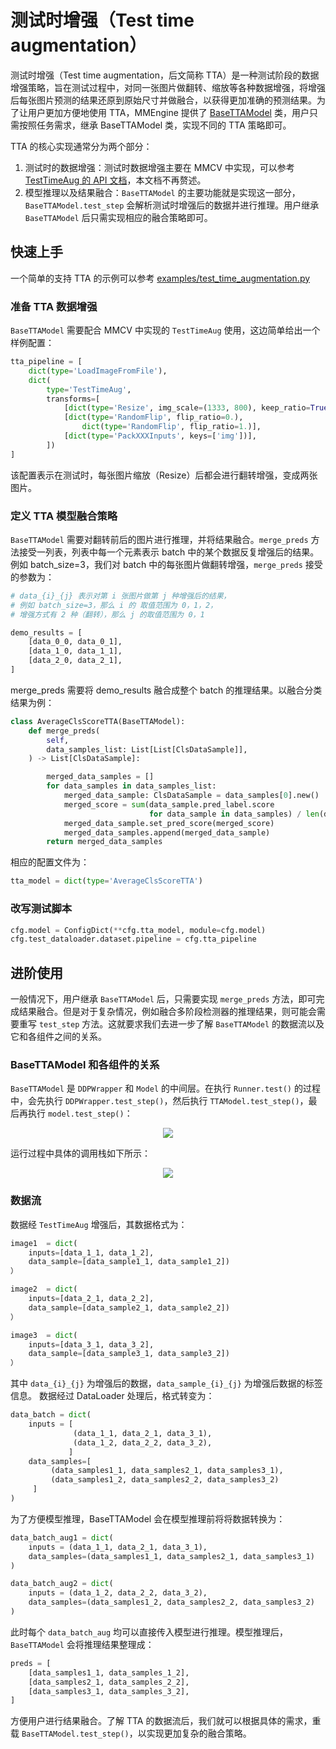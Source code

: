 # 测试时增强（Test time augmentation）

测试时增强（Test time augmentation，后文简称 TTA）是一种测试阶段的数据增强策略，旨在测试过程中，对同一张图片做翻转、缩放等各种数据增强，将增强后每张图片预测的结果还原到原始尺寸并做融合，以获得更加准确的预测结果。为了让用户更加方便地使用 TTA，MMEngine 提供了 [BaseTTAModel](mmengine.model.BaseTTAModel) 类，用户只需按照任务需求，继承 BaseTTAModel 类，实现不同的 TTA 策略即可。

TTA 的核心实现通常分为两个部分：

1. 测试时的数据增强：测试时数据增强主要在 MMCV 中实现，可以参考 [TestTimeAug 的 API 文档](mmcv.transform.TestTimeAug)，本文档不再赘述。
2. 模型推理以及结果融合：`BaseTTAModel` 的主要功能就是实现这一部分，`BaseTTAModel.test_step` 会解析测试时增强后的数据并进行推理。用户继承 `BaseTTAModel` 后只需实现相应的融合策略即可。

## 快速上手

一个简单的支持 TTA 的示例可以参考 [examples/test_time_augmentation.py](https://github.com/open-mmlab/mmengine/blob/main/examples/test_time_augmentation.py)

### 准备 TTA 数据增强

`BaseTTAModel` 需要配合 MMCV 中实现的 `TestTimeAug` 使用，这边简单给出一个样例配置：

```python
tta_pipeline = [
    dict(type='LoadImageFromFile'),
    dict(
        type='TestTimeAug',
        transforms=[
            [dict(type='Resize', img_scale=(1333, 800), keep_ratio=True)],
            [dict(type='RandomFlip', flip_ratio=0.),
                dict(type='RandomFlip', flip_ratio=1.)],
            [dict(type='PackXXXInputs', keys=['img'])],
        ])
]
```

该配置表示在测试时，每张图片缩放（Resize）后都会进行翻转增强，变成两张图片。

### 定义 TTA 模型融合策略

`BaseTTAModel` 需要对翻转前后的图片进行推理，并将结果融合。`merge_preds` 方法接受一列表，列表中每一个元素表示 batch 中的某个数据反复增强后的结果。例如 batch_size=3，我们对 batch 中的每张图片做翻转增强，`merge_preds` 接受的参数为：

```python
# data_{i}_{j} 表示对第 i 张图片做第 j 种增强后的结果，
# 例如 batch_size=3，那么 i 的 取值范围为 0，1，2，
# 增强方式有 2 种（翻转），那么 j 的取值范围为 0，1

demo_results = [
    [data_0_0, data_0_1],
    [data_1_0, data_1_1],
    [data_2_0, data_2_1],
]
```

merge_preds 需要将 demo_results 融合成整个 batch 的推理结果。以融合分类结果为例：

```python
class AverageClsScoreTTA(BaseTTAModel):
    def merge_preds(
        self,
        data_samples_list: List[List[ClsDataSample]],
    ) -> List[ClsDataSample]:

        merged_data_samples = []
        for data_samples in data_samples_list:
            merged_data_sample: ClsDataSample = data_samples[0].new()
            merged_score = sum(data_sample.pred_label.score
                               for data_sample in data_samples) / len(data_samples)
            merged_data_sample.set_pred_score(merged_score)
            merged_data_samples.append(merged_data_sample)
        return merged_data_samples
```

相应的配置文件为：

```python
tta_model = dict(type='AverageClsScoreTTA')
```

### 改写测试脚本

```python
cfg.model = ConfigDict(**cfg.tta_model, module=cfg.model)
cfg.test_dataloader.dataset.pipeline = cfg.tta_pipeline
```

## 进阶使用

一般情况下，用户继承 `BaseTTAModel` 后，只需要实现 `merge_preds` 方法，即可完成结果融合。但是对于复杂情况，例如融合多阶段检测器的推理结果，则可能会需要重写 `test_step` 方法。这就要求我们去进一步了解 `BaseTTAModel` 的数据流以及它和各组件之间的关系。

### BaseTTAModel 和各组件的关系

`BaseTTAModel` 是 `DDPWrapper` 和 `Model` 的中间层。在执行 `Runner.test()` 的过程中，会先执行 `DDPWrapper.test_step()`，然后执行 `TTAModel.test_step()`，最后再执行 `model.test_step()`：

<div align=center><img src=https://user-images.githubusercontent.com/57566630/206969103-43ef8cb9-b649-4b38-a441-f489a41269b3.png></div>

运行过程中具体的调用栈如下所示：

<div align=center><img src=https://user-images.githubusercontent.com/57566630/206969958-3b4d296b-9f50-4098-a6fe-756c686db86d.png></div>

### 数据流

数据经 `TestTimeAug` 增强后，其数据格式为：

```python
image1  = dict(
    inputs=[data_1_1, data_1_2],
    data_sample=[data_sample1_1, data_sample1_2])
）

image2  = dict(
    inputs=[data_2_1, data_2_2],
    data_sample=[data_sample2_1, data_sample2_2])
）

image3  = dict(
    inputs=[data_3_1, data_3_2],
    data_sample=[data_sample3_1, data_sample3_2])
）
```

其中 `data_{i}_{j}` 为增强后的数据，`data_sample_{i}_{j}` 为增强后数据的标签信息。
数据经过 DataLoader 处理后，格式转变为：

```python
data_batch = dict(
    inputs = [
              (data_1_1, data_2_1, data_3_1),
              (data_1_2, data_2_2, data_3_2),
             ]
    data_samples=[
         (data_samples1_1, data_samples2_1, data_samples3_1),
         (data_samples1_2, data_samples2_2, data_samples3_2)
     ]
)
```

为了方便模型推理，BaseTTAModel 会在模型推理前将将数据转换为：

```python
data_batch_aug1 = dict(
    inputs = (data_1_1, data_2_1, data_3_1),
    data_samples=(data_samples1_1, data_samples2_1, data_samples3_1)
)

data_batch_aug2 = dict(
    inputs = (data_1_2, data_2_2, data_3_2),
    data_samples=(data_samples1_2, data_samples2_2, data_samples3_2)
)
```

此时每个 `data_batch_aug` 均可以直接传入模型进行推理。模型推理后，`BaseTTAModel` 会将推理结果整理成：

```python
preds = [
    [data_samples1_1, data_samples_1_2],
    [data_samples2_1, data_samples_2_2],
    [data_samples3_1, data_samples_3_2],
]
```

方便用户进行结果融合。了解 TTA 的数据流后，我们就可以根据具体的需求，重载 `BaseTTAModel.test_step()`，以实现更加复杂的融合策略。
